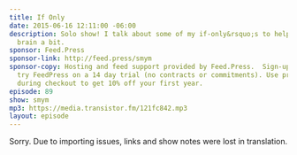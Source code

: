 ```yaml
---
title: If Only
date: 2015-06-16 12:11:00 -06:00
description: Solo show! I talk about some of my if-only&rsquo;s to help unhook my
  brain a bit.
sponsor: Feed.Press
sponsor-link: http://feed.press/smym
sponsor-copy: Hosting and feed support provided by Feed.Press.  Sign-up today and
  try FeedPress on a 14 day trial (no contracts or commitments). Use promo code "smym"
  during checkout to get 10% off your first year.
episode: 89
show: smym
mp3: https://media.transistor.fm/121fc842.mp3
layout: episode
---
```


Sorry. Due to importing issues, links and show notes were lost in translation.
